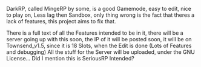 DarkRP, called MingeRP by some, is a good Gamemode, easy to edit, nice to play on, Less lag then Sandbox, only thing wrong is the fact that theres a lack of features, this project aims to fix that.

There is a full text of all the Features intended to be in it, there will be a server going up with this soon, the IP of it will be posted soon, it will be on Townsend\_v1.5, since it is 18 Slots, when the Edit is done (Lots of Features and debugging) All the stuff for the Server will be uploaded, under the GNU License... Did I mention this is SeriousRP Intended?